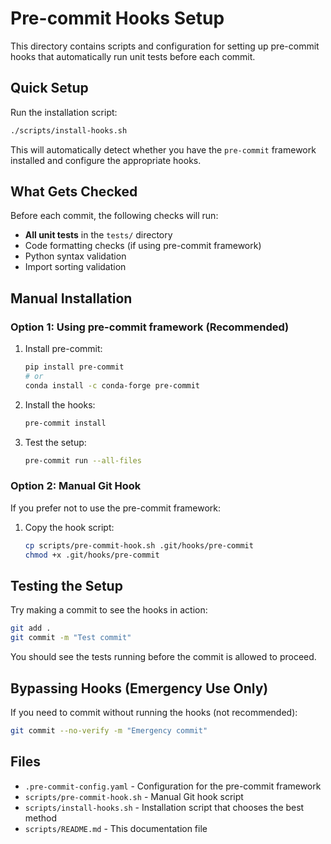 # Pre-commit Hooks Setup

This directory contains scripts and configuration for setting up pre-commit hooks that automatically run unit tests before each commit.

## Quick Setup

Run the installation script:
```bash
./scripts/install-hooks.sh
```

This will automatically detect whether you have the `pre-commit` framework installed and configure the appropriate hooks.

## What Gets Checked

Before each commit, the following checks will run:
- **All unit tests** in the `tests/` directory
- Code formatting checks (if using pre-commit framework)
- Python syntax validation
- Import sorting validation

## Manual Installation

### Option 1: Using pre-commit framework (Recommended)

1. Install pre-commit:
   ```bash
   pip install pre-commit
   # or
   conda install -c conda-forge pre-commit
   ```

2. Install the hooks:
   ```bash
   pre-commit install
   ```

3. Test the setup:
   ```bash
   pre-commit run --all-files
   ```

### Option 2: Manual Git Hook

If you prefer not to use the pre-commit framework:

1. Copy the hook script:
   ```bash
   cp scripts/pre-commit-hook.sh .git/hooks/pre-commit
   chmod +x .git/hooks/pre-commit
   ```

## Testing the Setup

Try making a commit to see the hooks in action:
```bash
git add .
git commit -m "Test commit"
```

You should see the tests running before the commit is allowed to proceed.

## Bypassing Hooks (Emergency Use Only)

If you need to commit without running the hooks (not recommended):
```bash
git commit --no-verify -m "Emergency commit"
```

## Files

- `.pre-commit-config.yaml` - Configuration for the pre-commit framework
- `scripts/pre-commit-hook.sh` - Manual Git hook script
- `scripts/install-hooks.sh` - Installation script that chooses the best method
- `scripts/README.md` - This documentation file
